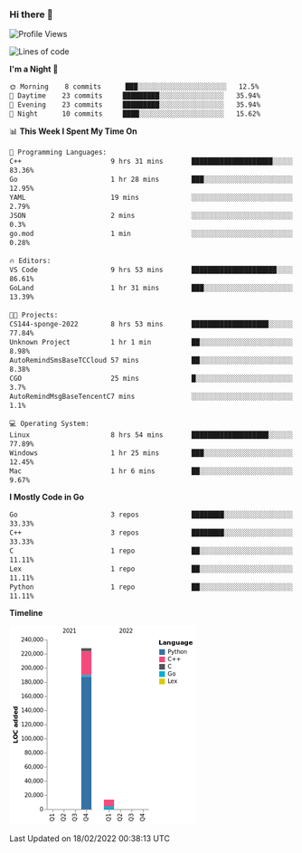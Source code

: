 ### Hi there 👋

<!--START_SECTION:waka-->
![Profile Views](http://img.shields.io/badge/Profile%20Views-0-blue)

![Lines of code](https://img.shields.io/badge/From%20Hello%20World%20I%27ve%20Written-241%20Thousand%20lines%20of%20code-blue)

**I'm a Night 🦉** 

```text
🌞 Morning    8 commits      ███░░░░░░░░░░░░░░░░░░░░░░   12.5% 
🌆 Daytime    23 commits     █████████░░░░░░░░░░░░░░░░   35.94% 
🌃 Evening    23 commits     █████████░░░░░░░░░░░░░░░░   35.94% 
🌙 Night      10 commits     ████░░░░░░░░░░░░░░░░░░░░░   15.62%

```


📊 **This Week I Spent My Time On** 

```text
💬 Programming Languages: 
C++                      9 hrs 31 mins       ████████████████████░░░░░   83.36% 
Go                       1 hr 28 mins        ███░░░░░░░░░░░░░░░░░░░░░░   12.95% 
YAML                     19 mins             ░░░░░░░░░░░░░░░░░░░░░░░░░   2.79% 
JSON                     2 mins              ░░░░░░░░░░░░░░░░░░░░░░░░░   0.3% 
go.mod                   1 min               ░░░░░░░░░░░░░░░░░░░░░░░░░   0.28%

🔥 Editors: 
VS Code                  9 hrs 53 mins       █████████████████████░░░░   86.61% 
GoLand                   1 hr 31 mins        ███░░░░░░░░░░░░░░░░░░░░░░   13.39%

🐱‍💻 Projects: 
CS144-sponge-2022        8 hrs 53 mins       ███████████████████░░░░░░   77.84% 
Unknown Project          1 hr 1 min          ██░░░░░░░░░░░░░░░░░░░░░░░   8.98% 
AutoRemindSmsBaseTCCloud 57 mins             ██░░░░░░░░░░░░░░░░░░░░░░░   8.38% 
CGO                      25 mins             █░░░░░░░░░░░░░░░░░░░░░░░░   3.7% 
AutoRemindMsgBaseTencentC7 mins              ░░░░░░░░░░░░░░░░░░░░░░░░░   1.1%

💻 Operating System: 
Linux                    8 hrs 54 mins       ███████████████████░░░░░░   77.89% 
Windows                  1 hr 25 mins        ███░░░░░░░░░░░░░░░░░░░░░░   12.45% 
Mac                      1 hr 6 mins         ██░░░░░░░░░░░░░░░░░░░░░░░   9.67%

```

**I Mostly Code in Go** 

```text
Go                       3 repos             ████████░░░░░░░░░░░░░░░░░   33.33% 
C++                      3 repos             ████████░░░░░░░░░░░░░░░░░   33.33% 
C                        1 repo              ██░░░░░░░░░░░░░░░░░░░░░░░   11.11% 
Lex                      1 repo              ██░░░░░░░░░░░░░░░░░░░░░░░   11.11% 
Python                   1 repo              ██░░░░░░░░░░░░░░░░░░░░░░░   11.11%

```


**Timeline**

![Chart not found](https://raw.githubusercontent.com/h3n4l/h3n4l/main/charts/bar_graph.png) 


 Last Updated on 18/02/2022 00:38:13 UTC
<!--END_SECTION:waka-->

